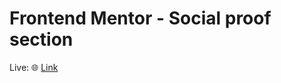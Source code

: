 # Frontend Mentor - Social proof section
Live: 🌐 [Link](https://dawidbal.github.io/Social-proof-section/)
